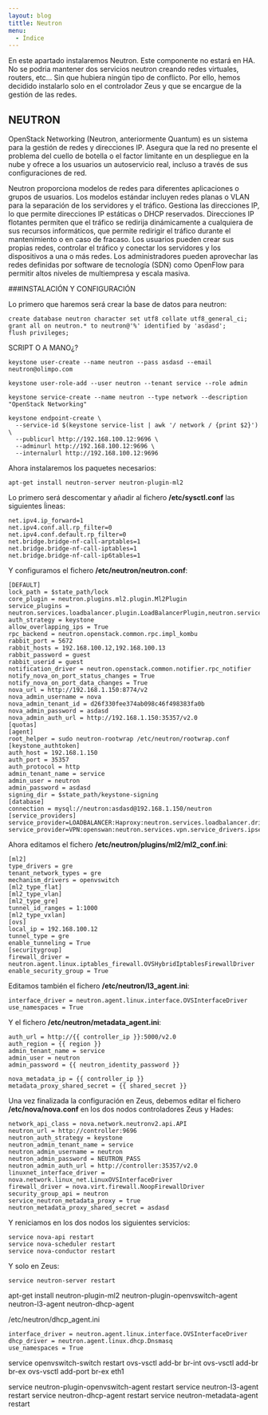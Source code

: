 ```yaml
---
layout: blog
tittle: Neutron
menu:
  - Índice
---
```


En este apartado instalaremos Neutron. Este componente no estará en HA. No se podria mantener dos servicios neutron creando redes virtuales, routers, etc... Sin que hubiera ningún tipo de conflicto. Por ello, hemos decidido instalarlo solo en el controlador Zeus y que se encargue de la gestión de las redes.

## NEUTRON

OpenStack Networking (Neutron, anteriormente Quantum) es un sistema para la gestión de redes y direcciones IP. Asegura que la red no presente el problema del cuello de botella o el factor limitante en un despliegue en la nube y ofrece a los usuarios un autoservicio real, incluso a través de sus configuraciones de red.

Neutron proporciona modelos de redes para diferentes aplicaciones o grupos de usuarios. Los modelos estándar incluyen redes planas o VLAN para la separación de los servidores y el tráfico. Gestiona las direcciones IP, lo que permite direcciones IP estáticas o DHCP reservados. Direcciones IP flotantes permiten que el tráfico se redirija dinámicamente a cualquiera de sus recursos informáticos, que permite redirigir el tráfico durante el mantenimiento o en caso de fracaso. Los usuarios pueden crear sus propias redes, controlar el tráfico y conectar los servidores y los dispositivos a una o más redes. Los administradores pueden aprovechar las redes definidas por software de tecnología (SDN) como OpenFlow para permitir altos niveles de multiempresa y escala masiva. 

###INSTALACIÓN Y CONFIGURACIÓN

Lo primero que haremos será crear la base de datos para neutron:

~~~
create database neutron character set utf8 collate utf8_general_ci;
grant all on neutron.* to neutron@'%' identified by 'asdasd';
flush privileges;
~~~

SCRIPT O A MANO¿?

~~~
keystone user-create --name neutron --pass asdasd --email neutron@olimpo.com

keystone user-role-add --user neutron --tenant service --role admin

keystone service-create --name neutron --type network --description "OpenStack Networking"

keystone endpoint-create \
  --service-id $(keystone service-list | awk '/ network / {print $2}') \
  --publicurl http://192.168.100.12:9696 \
  --adminurl http://192.168.100.12:9696 \
  --internalurl http://192.168.100.12:9696
~~~

Ahora instalaremos los paquetes necesarios:

~~~
apt-get install neutron-server neutron-plugin-ml2
~~~

Lo primero será descomentar y añadir al fichero **/etc/sysctl.conf** las siguientes ĺineas:

~~~
net.ipv4.ip_forward=1
net.ipv4.conf.all.rp_filter=0
net.ipv4.conf.default.rp_filter=0
net.bridge.bridge-nf-call-arptables=1
net.bridge.bridge-nf-call-iptables=1
net.bridge.bridge-nf-call-ip6tables=1
~~~

Y configuramos el fichero **/etc/neutron/neutron.conf**:

~~~
[DEFAULT]
lock_path = $state_path/lock
core_plugin = neutron.plugins.ml2.plugin.Ml2Plugin
service_plugins = neutron.services.loadbalancer.plugin.LoadBalancerPlugin,neutron.services.metering.metering_plugin.MeteringPlugin,neutron.services.l3_router.l3_router_plugin.L3RouterPlugin
auth_strategy = keystone
allow_overlapping_ips = True
rpc_backend = neutron.openstack.common.rpc.impl_kombu
rabbit_port = 5672
rabbit_hosts = 192.168.100.12,192.168.100.13
rabbit_password = guest
rabbit_userid = guest
notification_driver = neutron.openstack.common.notifier.rpc_notifier
notify_nova_on_port_status_changes = True
notify_nova_on_port_data_changes = True
nova_url = http://192.168.1.150:8774/v2
nova_admin_username = nova
nova_admin_tenant_id = d26f330fee374ab098c46f498383fa0b
nova_admin_password = asdasd
nova_admin_auth_url = http://192.168.1.150:35357/v2.0
[quotas]
[agent]
root_helper = sudo neutron-rootwrap /etc/neutron/rootwrap.conf
[keystone_authtoken]
auth_host = 192.168.1.150
auth_port = 35357
auth_protocol = http
admin_tenant_name = service
admin_user = neutron
admin_password = asdasd
signing_dir = $state_path/keystone-signing
[database]
connection = mysql://neutron:asdasd@192.168.1.150/neutron
[service_providers]
service_provider=LOADBALANCER:Haproxy:neutron.services.loadbalancer.drivers.haproxy.plugin_driver.HaproxyOnHostPluginDriver:default
service_provider=VPN:openswan:neutron.services.vpn.service_drivers.ipsec.IPsecVPNDriver:default
~~~

Ahora editamos el fichero **/etc/neutron/plugins/ml2/ml2_conf.ini**:

~~~
[ml2]
type_drivers = gre
tenant_network_types = gre
mechanism_drivers = openvswitch
[ml2_type_flat]
[ml2_type_vlan]
[ml2_type_gre]
tunnel_id_ranges = 1:1000
[ml2_type_vxlan]
[ovs]
local_ip = 192.168.100.12
tunnel_type = gre
enable_tunneling = True
[securitygroup]
firewall_driver = neutron.agent.linux.iptables_firewall.OVSHybridIptablesFirewallDriver
enable_security_group = True
~~~

Editamos también el fichero **/etc/neutron/l3_agent.ini**:

~~~
interface_driver = neutron.agent.linux.interface.OVSInterfaceDriver
use_namespaces = True
~~~

Y el fichero **/etc/neutron/metadata_agent.ini**:

~~~
auth_url = http://{{ controller_ip }}:5000/v2.0
auth_region = {{ region }}
admin_tenant_name = service
admin_user = neutron
admin_password = {{ neutron_identity_password }}

nova_metadata_ip = {{ controller_ip }}
metadata_proxy_shared_secret = {{ shared_secret }}
~~~

Una vez finalizada la configuración en Zeus, debemos editar el fichero **/etc/nova/nova.conf** en los dos nodos controladores Zeus y Hades:

~~~
network_api_class = nova.network.neutronv2.api.API
neutron_url = http://controller:9696
neutron_auth_strategy = keystone
neutron_admin_tenant_name = service
neutron_admin_username = neutron
neutron_admin_password = NEUTRON_PASS
neutron_admin_auth_url = http://controller:35357/v2.0
linuxnet_interface_driver = nova.network.linux_net.LinuxOVSInterfaceDriver
firewall_driver = nova.virt.firewall.NoopFirewallDriver
security_group_api = neutron
service_neutron_metadata_proxy = true
neutron_metadata_proxy_shared_secret = asdasd
~~~

Y reniciamos en los dos nodos los siguientes servicios:

~~~
service nova-api restart
service nova-scheduler restart
service nova-conductor restart
~~~

Y solo en Zeus:

~~~
service neutron-server restart
~~~



apt-get install neutron-plugin-ml2 neutron-plugin-openvswitch-agent neutron-l3-agent neutron-dhcp-agent


/etc/neutron/dhcp_agent.ini

~~~
interface_driver = neutron.agent.linux.interface.OVSInterfaceDriver
dhcp_driver = neutron.agent.linux.dhcp.Dnsmasq
use_namespaces = True
~~~~


service openvswitch-switch restart
ovs-vsctl add-br br-int
ovs-vsctl add-br br-ex
ovs-vsctl add-port br-ex eth1


service neutron-plugin-openvswitch-agent restart
service neutron-l3-agent restart
service neutron-dhcp-agent restart
service neutron-metadata-agent restart
